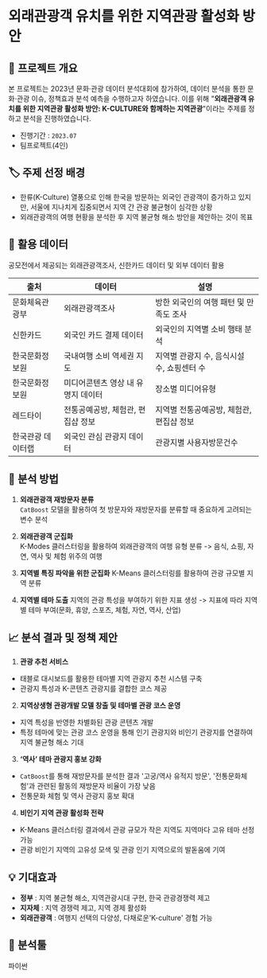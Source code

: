 # 외래관광객 유치를 위한 지역관광 활성화 방안  

## 📌 프로젝트 개요
본 프로젝트는 2023년 문화·관광 데이터 분석대회에 참가하여, 데이터 분석을 통한 문화·관광 이슈, 정책효과 분석 예측을 수행하고자 하였습니다. 이를 위해 "**외래관광객 유치를 위한 지역관광 활성화 방안: K-CULTURE와 함께하는 지역관광**"이라는 주제를 정하고 분석을 진행하였습니다.

- 진행기간 : `2023.07` 
- 팀프로젝트(4인)

## 🏷️ 주제 선정 배경
- 한류(K-Culture) 열풍으로 인해 한국을 방문하는 외국인 관광객이 증가하고 있지만, 서울에 지나치게 집중되면서 지역 간 관광 불균형이 심각한 상황
- 외래관광객의 여행 현황을 분석한 후 지역 불균형 해소 방안을 제안하는 것이 목표


## 📂 활용 데이터
공모전에서 제공되는 외래관광객조사, 신한카드 데이터 및 외부 데이터 활용

| 출처 | 데이터 | 설명 |
|------|--------|------|
| 문화체육관광부 | 외래관광객조사 | 방한 외국인의 여행 패턴 및 만족도 조사 |
| 신한카드 | 외국인 카드 결제 데이터 | 외국인의 지역별 소비 행태 분석 |
| 한국문화정보원 | 국내여행 소비 역세권 지도 | 지역별 관광지 수, 음식시설 수, 쇼핑센터 수|
| 한국문화정보원 | 미디어콘텐츠 영상 내 유명지 데이터 | 장소별 미디어유형 |
| 레드타이 | 전통공예공방, 체험관, 편집샵 정보 | 지역별 전통공예공방, 체험관, 편집샵 정보 |
| 한국관광 데이터랩 | 외국인 관심 관광지 데이터 | 관광지별 사용자방문건수 |

## 🔎 분석 방법
1. **외래관광객 재방문자 분류**  
`CatBoost` 모델을 활용하여 첫 방문자와 재방문자를 분류할 때 중요하게 고려되는 변수 분석
   
2. **외래관광객 군집화**  
K-Modes 클러스터링을 활용하여 외래관광객의 여행 유형 분류 -> 음식, 쇼핑, 자연, 역사 및 체험 위주의 여행
   
3. **지역별 특징 파악을 위한 군집화**
K-Means 클러스터링를 활용하여 관광 규모별 지역 분류

4. **지역별 테마 도출**
지역의 관광 특성을 부여하기 위한 지표 생성 -> 지표에 따라 지역별 테마 부여(문화, 휴양, 스포츠, 체험, 자연, 역사, 산업)

 
## 📈 분석 결과 및 정책 제안
1. **관광 추천 서비스**
- 태블로 대시보드를 활용한 테마별 지역 관광지 추천 시스템 구축
- 관광지 특성과 K-콘텐츠 관광지를 결합한 코스 제공

2. **지역상생형 관광개발 모델 창출 및 테마별 관광 코스 운영**
- 지역 특성을 반영한 차별화된 관광 콘텐츠 개발
- 특정 테마에 맞는 관광 코스 운영을 통해 인기 관광지와 비인기 관광지를 연결하여 지역 불균형 해소 기대

3. **‘역사’ 테마 관광지 홍보 강화**
- `CatBoost`를 통해 재방문자를 분석한 결과 '고궁/역사 유적지 방문', '전통문화체험'과 관련된 활동의 재방문자 비율이 가장 낮음
- 전통문화 체험 및 역사 관광지 홍보 확대

4. **비인기 지역 관광 활성화 전략**
- K-Means 클러스터링 결과에서 관광 규모가 작은 지역도 지역마다 고유 테마 선정 가능
- 관광 비인기 지역의 고유성 모색 및 관광 인기 지역으로의 발돋움에 기여
   

## 💡 기대효과
- **정부** : 지역 불균형 해소, 지역관광시대 구현, 한국 관광경쟁력 제고
- **지자체** : 지역 경쟁력 제고, 지역 경제 활성화
- **외래관광객** : 여행지 선택의 다양성, 다채로운'K-culture' 경험 가능

## 🔧 분석툴
파이썬

